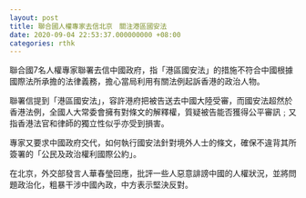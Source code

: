 ```yaml
---
layout: post
title: 聯合國人權專家去信北京　關注港區國安法
date: 2020-09-04 22:53:37.000000000 +08:00
categories: rthk
---
```


聯合國7名人權專家聯署去信中國政府，指「港區國安法」的措施不符合中國根據國際法所承擔的法律義務，擔心當局利用有關法例起訴香港的政治人物。

聯署信提到「港區國安法」，容許港府把被告送去中國大陸受審，而國安法超然於香港法例，全國人大常委會擁有對條文的解釋權，質疑被告能否獲得公平審訊﹔又指香港法官和律師的獨立性似乎亦受到損害。

專家又要求中國政府交代，如何執行國安法針對境外人士的條文，確保不違背其所簽署的「公民及政治權利國際公約」。

在北京，外交部發言人華春瑩回應，批評一些人惡意誹謗中國的人權狀況，並將問題政治化，粗暴干涉中國內政，中方表示堅決反對。
